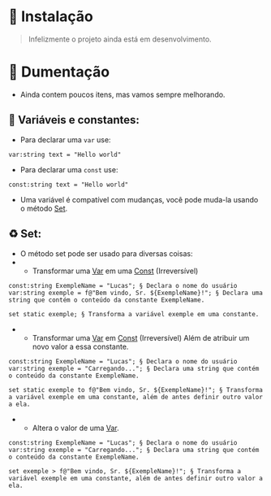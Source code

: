 # 📌 Instalação
> Infelizmente o projeto ainda está em desenvolvimento.

# 📄 Dumentação
- Ainda contem poucos itens, mas vamos sempre melhorando.


<h2>
  <strong>
    🧶 Variáveis e constantes:
  </strong>
</h2>

- Para declarar uma `var` use:
```plang
var:string text = "Hello world"
```

- Para declarar uma `const` use:
```plang
const:string text = "Hello world"
```
- Uma variável é compatível com mudanças, você pode muda-la usando o método [Set](https://github.com/lucasFelixSilveira/pLang#-------set--).

<h2>
  <strong>
    ♻ Set:
  </strong>
</h2>

- O método set pode ser usado para diversas coisas:
- - Transformar uma [Var](https://github.com/lucasFelixSilveira/pLang#-------vari%C3%A1veis-e-constantes--) em uma [Const](https://github.com/lucasFelixSilveira/pLang#-------vari%C3%A1veis-e-constantes--) (Irreversível)
```
const:string ExempleName = "Lucas"; § Declara o nome do usuário
var:string exemple = f@"Bem vindo, Sr. ${ExempleName}!"; § Declara uma string que contém o conteúdo da constante ExempleName.

set static exemple; § Transforma a variável exemple em uma constante. 
```
- - Transformar uma [Var](https://github.com/lucasFelixSilveira/pLang#-------vari%C3%A1veis-e-constantes--) em [Const](https://github.com/lucasFelixSilveira/pLang#-------vari%C3%A1veis-e-constantes--) (Irreversível) Além de atribuir um novo valor a essa constante.
```
const:string ExempleName = "Lucas"; § Declara o nome do usuário
var:string exemple = "Carregando..."; § Declara uma string que contém o conteúdo da constante ExempleName.

set static exemple to f@"Bem vindo, Sr. ${ExempleName}!"; § Transforma a variável exemple em uma constante, além de antes definir outro valor a ela.
```

- - Altera o valor de uma [Var](https://github.com/lucasFelixSilveira/pLang#-------vari%C3%A1veis-e-constantes--).
```
const:string ExempleName = "Lucas"; § Declara o nome do usuário
var:string exemple = "Carregando..."; § Declara uma string que contém o conteúdo da constante ExempleName.

set exemple > f@"Bem vindo, Sr. ${ExempleName}!"; § Transforma a variável exemple em uma constante, além de antes definir outro valor a ela.
```
